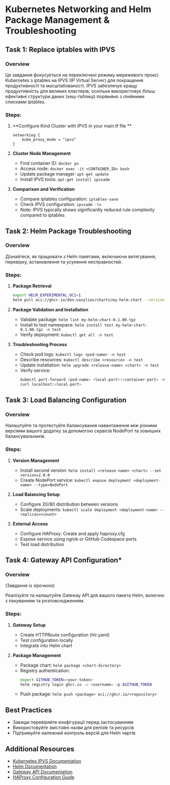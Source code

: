 # Kubernetes Networking and Helm Package Management & Troubleshooting

## Task 1: Replace iptables with IPVS

### Overview
Це завдання фокусується на переключені режиму мережевого проксі Kubernetes з iptables на IPVS (IP Virtual Server) для покращення продуктивності та масштабованості. IPVS забезпечує кращу продуктивність для великих кластерів, оскільки використовує більш ефективні структури даних (хеш-таблиці) порівняно з лінійними списками iptables.

### Steps:
1. **Configure Kind Cluster with IPVS in your main.tf file **
   ```hcl
   networking {
       kube_proxy_mode = "ipvs"
   }
   ```

2. **Cluster Node Management**
   - Find container ID: `docker ps`
   - Access node: `docker exec -it <CONTAINER_ID> bash`
   - Update package manager: `apt-get update`
   - Install IPVS tools: `apt-get install ipvsadm`

3. **Comparison and Verification**
   - Compare iptables configuration: `iptables-save`
   - Check IPVS configuration: `ipvsadm -ln`
   - Note: IPVS typically shows significantly reduced rule complexity compared to iptables

## Task 2: Helm Package Troubleshooting

### Overview
Дізнайтеся, як працювати з Helm пакетами, включаючи витягування, перевірку, встановлення та усунення несправностей.

### Steps:
1. **Package Retrieval**
   ```bash
   export HELM_EXPERIMENTAL_OCI=1
   helm pull oci://ghcr.io/den-vasyliev/charts/my-helm-chart --version 0.1.00
   ```

2. **Package Validation and Installation**
   - Validate package: `helm lint my-helm-chart-0.1.00.tgz`
   - Install to test namespace: `helm install test my-helm-chart-0.1.00.tgz -n test`
   - Verify deployment: `kubectl get all -n test`

3. **Troubleshooting Process**
   - Check pod logs: `kubectl logs <pod-name> -n test`
   - Describe resources: `kubectl describe <resource> -n test`
   - Update installation: `helm upgrade <release-name> <chart> -n test`
   - Verify service: 
     ```bash
     kubectl port-forward <pod-name> <local-port>:<container-port> -n test
     curl localhost:<local-port>
     ```

## Task 3: Load Balancing Configuration

### Overview
Налаштуйте та протестуйте балансування навантаження між різними версіями вашого додатку за допомогою сервісів NodePort та зовнішніх балансувальників.

### Steps:
1. **Version Management**
   - Install second version: `helm install <release-name> <chart> --set version=2.0.0`
   - Create NodePort service: `kubectl expose deployment <deployment-name> --type=NodePort`

2. **Load Balancing Setup**
   - Configure 20/80 distribution between versions
   - Scale deployments: `kubectl scale deployment <deployment-name> --replicas=<count>`

3. **External Access**
   - Configure HAProxy: Create and apply haproxy.cfg
   - Expose service using ngrok or GitHub Codespace ports
   - Test load distribution

## Task 4: Gateway API Configuration*

### Overview
(Завдання із зірочкою)

Реалізуйте та налаштуйте Gateway API  для вашого пакета Helm, включно з пакуванням та розповсюдженням.

### Steps:
1. **Gateway Setup**
   - Create HTTPRoute configuration (htr.yaml)
   - Test configuration locally
   - Integrate into Helm chart

2. **Package Management**
   - Package chart: `helm package <chart-directory>`
   - Registry authentication: 
     ```bash
     export GITHUB_TOKEN=<your-token>
     helm registry login ghcr.io -u <username> -p $GITHUB_TOKEN
     ```
   - Push package: `helm push <package> oci://ghcr.io/<repository>`

## Best Practices
- Завжди перевіряйте конфігурації перед застосуванням
- Використовуйте змістовні назви для релізів та ресурсів
- Підтримуйте належний контроль версій для Helm чартів

## Additional Resources
- [Kubernetes IPVS Documentation](https://kubernetes.io/docs/concepts/services-networking/service/#proxy-mode-ipvs)
- [Helm Documentation](https://helm.sh/docs/)
- [Gateway API Documentation](https://gateway-api.sigs.k8s.io/)
- [HAProxy Configuration Guide](http://www.haproxy.org/#docs)
